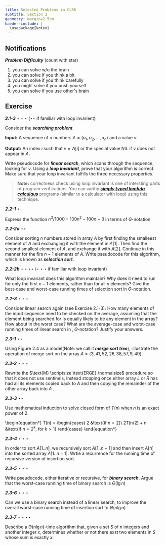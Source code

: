 ```yaml
---
title: Selected Problems in CLRS
subtitle: Section 2
geometry: margin=2.5cm
haeder-include: | 
  \usepackage{kotex}  
---
```




## Notifications

***Problem Difficulty*** (count with star)

1. you can solve w/o the brain
2. you can solve if you think a bit
3. you can solve if you think carefully
4. you might solve if you push yourself
5. you can solve if you use other's brain

## Exercise

***2.1-3*** $\star \star \star$ ($\star\star$ if familiar with loop invarient)

Consider the ***searching problem***:

**Input:** A sequence of $n$ numbers $A = \langle a_1,a_2,...,a_n \rangle$ and a value $v$.

**Output:** An index $i$ such that $v=A[i]$ or the special value $\text{NIL}$ if $v$ does not appear in $A$.

Write pseudocode for ***linear search***, which scans through the sequence, looking for $v$. Using a ***loop invariant***, prove that your algorithm is correct. Make sure that your loop invariant fulfills the three necessary properties.

> **Note:** correctness check using loop invariant is one of intersting parts of program verifications. You can varifiy ***[simply typed lambda calculaus](<https://en.wikipedia.org/wiki/Simply_typed_lambda_calculus>)*** programs (similar to a calculator with loop) using this technique. 


***2.2-1*** $\star$

Express the function $n^3/1000-100n^2-100n+3$ in terms of $\Theta$-notation


***2.2-2a*** $\star\star$

Consider sorting $n$ numbers stored in array $A$ by first finding the smalleest element of $A$ and exchanging it with the element in $A[1]$. Then find the second smallest element of $A$, and exchange it with $A[2]$. Continue in this manner for the firs $n-1$ elements of $A$. Write pseudocode for this algorithm, which is known as ***selection sort***.

***2.2-2b*** $\star\star\star\star$ ($\star\star\star$ if familiar with loop invarient)

What loop invariant does this algorithm maintain? Why does it need to run for only the first $n-1$ elements, rather than for all $n$ elements? Give the best-case and worst-case running times of selection sort in $\Theta$-notation.


***2.2-3***  $\star\star\star$

Consider linear search again (see Exercise 2.1-3). How many elements of the input sequence need to be checked on the average, assuming that the element being searched for is equally likely to be any element in the array? How about in the worst case? What are the average-case and worst-case running times of linear search in ‚ $\Theta$-notation? Justify your answers.


***2.3-1*** $\star\star$

Using Figure 2.4 as a model(Note: we call it ***merge sort tree***), illlustrate the operation of merge sort on the array $A = \langle 3, 41, 52, 26, 38, 57, 9, 49 \rangle$.


***2.3-2***  $\star\star\star$

Rewrite the $\text{M} \scriptsize \text{ERGE} \normalsize$ procedure so that it does not use sentinels, instead stopping once either array $L$ or $R$ has had all its elements copied back to $A$ and then copying the remainder of the other array back into $A$ .


***2.3-3***  $\star\star$

Use mathematical induction to solve closed form of $T(n)$ when $n$ is an exact power of 2.

\begin{equation*}
T(n) = \begin{cases}
2             &\text{if $n = 2$}\\
2T(n/2) + n   &\text{if $n=2^k$, for $k > 1$}
\end{cases}
\end{equation*}


***2.3-4***  $\star\star\star$

In order to sort $A[1..n]$, we recursively sort $A[1 .. n-1]$ and then insert $A[n]$ into the sorted array $A[1..n-1]$. Wrtie a recurrence for the running time of recursive version of insertion sort.

***2.3-5*** $\star\star\star$

Write pseudocode, either iterative or recursive, for ***binary search***. Argue that the worst-case running time of binary search is $\Theta(\lg n)$

***2.3-6*** $\star\star\star$

Can we use a binary search instead of a linear search, to improve the overall worst-case running time of insertion sort to $\Theta(n \lg n)$

***2.3-7*** $\star\star\star\star$

Describe a $\Theta (n \lg n)$-time algorithm that, given a set $S$ of $n$ integers and another integer $x$, determines whether or not there exst two elements in $S$ whose sum is exactly $x$.